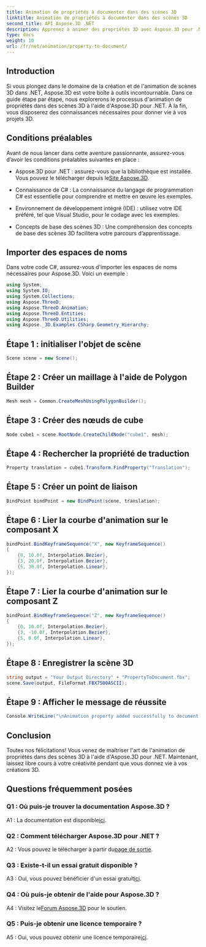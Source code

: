 ```yaml
---
title: Animation de propriétés à documenter dans des scènes 3D
linktitle: Animation de propriétés à documenter dans des scènes 3D
second_title: API Aspose.3D .NET
description: Apprenez à animer des propriétés 3D avec Aspose.3D pour .NET. Guide étape par étape pour créer des scènes dynamiques.
type: docs
weight: 10
url: /fr/net/animation/property-to-document/
---
```

## Introduction

Si vous plongez dans le domaine de la création et de l'animation de scènes 3D dans .NET, Aspose.3D est votre boîte à outils incontournable. Dans ce guide étape par étape, nous explorerons le processus d'animation de propriétés dans des scènes 3D à l'aide d'Aspose.3D pour .NET. À la fin, vous disposerez des connaissances nécessaires pour donner vie à vos projets 3D.

## Conditions préalables

Avant de nous lancer dans cette aventure passionnante, assurez-vous d’avoir les conditions préalables suivantes en place :

-  Aspose.3D pour .NET : assurez-vous que la bibliothèque est installée. Vous pouvez le télécharger depuis le[Site Aspose.3D](https://releases.aspose.com/3d/net/).

- Connaissance de C# : La connaissance du langage de programmation C# est essentielle pour comprendre et mettre en œuvre les exemples.

- Environnement de développement intégré (IDE) : utilisez votre IDE préféré, tel que Visual Studio, pour le codage avec les exemples.

- Concepts de base des scènes 3D : Une compréhension des concepts de base des scènes 3D facilitera votre parcours d’apprentissage.

## Importer des espaces de noms

Dans votre code C#, assurez-vous d'importer les espaces de noms nécessaires pour Aspose.3D. Voici un exemple :

```csharp
using System;
using System.IO;
using System.Collections;
using Aspose.ThreeD;
using Aspose.ThreeD.Animation;
using Aspose.ThreeD.Entities;
using Aspose.ThreeD.Utilities;
using Aspose._3D.Examples.CSharp.Geometry_Hierarchy;
```

## Étape 1 : initialiser l'objet de scène

```csharp
Scene scene = new Scene();
```

## Étape 2 : Créer un maillage à l'aide de Polygon Builder

```csharp
Mesh mesh = Common.CreateMeshUsingPolygonBuilder();
```

## Étape 3 : Créer des nœuds de cube

```csharp
Node cube1 = scene.RootNode.CreateChildNode("cube1", mesh);
```

## Étape 4 : Rechercher la propriété de traduction

```csharp
Property translation = cube1.Transform.FindProperty("Translation");
```

## Étape 5 : Créer un point de liaison

```csharp
BindPoint bindPoint = new BindPoint(scene, translation);
```

## Étape 6 : Lier la courbe d'animation sur le composant X

```csharp
bindPoint.BindKeyframeSequence("X", new KeyframeSequence()
{
    {0, 10.0f, Interpolation.Bezier},
    {3, 20.0f, Interpolation.Bezier},
    {5, 30.0f, Interpolation.Linear},
});
```

## Étape 7 : Lier la courbe d'animation sur le composant Z

```csharp
bindPoint.BindKeyframeSequence("Z", new KeyframeSequence()
{
    {0, 10.0f, Interpolation.Bezier},
    {3, -10.0f, Interpolation.Bezier},
    {5, 0.0f, Interpolation.Linear},
});
```

## Étape 8 : Enregistrer la scène 3D

```csharp
string output = "Your Output Directory" + "PropertyToDocument.fbx";
scene.Save(output, FileFormat.FBX7500ASCII);
```

## Étape 9 : Afficher le message de réussite

```csharp
Console.WriteLine("\nAnimation property added successfully to document.\nFile saved at " + output);
```

## Conclusion

Toutes nos félicitations! Vous venez de maîtriser l'art de l'animation de propriétés dans des scènes 3D à l'aide d'Aspose.3D pour .NET. Maintenant, laissez libre cours à votre créativité pendant que vous donnez vie à vos créations 3D.

## Questions fréquemment posées

### Q1 : Où puis-je trouver la documentation Aspose.3D ?

 A1 : La documentation est disponible[ici](https://reference.aspose.com/3d/net/).

### Q2 : Comment télécharger Aspose.3D pour .NET ?

 A2 : Vous pouvez le télécharger à partir du[page de sortie](https://releases.aspose.com/3d/net/).

### Q3 : Existe-t-il un essai gratuit disponible ?

 A3 : Oui, vous pouvez bénéficier d'un essai gratuit[ici](https://releases.aspose.com/).

### Q4 : Où puis-je obtenir de l'aide pour Aspose.3D ?

 A4 : Visitez le[Forum Aspose.3D](https://forum.aspose.com/c/3d/18) pour le soutien.

### Q5 : Puis-je obtenir une licence temporaire ?

 A5 : Oui, vous pouvez obtenir une licence temporaire[ici](https://purchase.aspose.com/temporary-license/).
